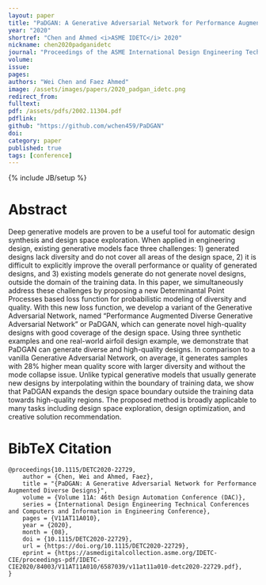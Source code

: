 ```yaml
---
layout: paper
title: "PaDGAN: A Generative Adversarial Network for Performance Augmented Diverse Designs"
year: "2020"
shortref: "Chen and Ahmed <i>ASME IDETC</i> 2020"
nickname: chen2020padganidetc
journal: "Proceedings of the ASME International Design Engineering Technical Conferences"
volume: 
issue: 
pages: 
authors: "Wei Chen and Faez Ahmed"
image: /assets/images/papers/2020_padgan_idetc.png
redirect_from: 
fulltext: 
pdf: /assets/pdfs/2002.11304.pdf
pdflink: 
github: "https://github.com/wchen459/PaDGAN"
doi:
category: paper
published: true
tags: [conference]
---
```

{% include JB/setup %}

# Abstract 

Deep generative models are proven to be a useful tool for automatic design synthesis and design space exploration. When applied in engineering design, existing generative models face three challenges: 1) generated designs lack diversity and do not cover all areas of the design space, 2) it is difficult to explicitly improve the overall performance or quality of generated designs, and 3) existing models generate do not generate novel designs, outside the domain of the training data. In this paper, we simultaneously address these challenges by proposing a new Determinantal Point Processes based loss function for probabilistic modeling of diversity and quality. With this new loss function, we develop a variant of the Generative Adversarial Network, named “Performance Augmented Diverse Generative Adversarial Network” or PaDGAN, which can generate novel high-quality designs with good coverage of the design space. Using three synthetic examples and one real-world airfoil design example, we demonstrate that PaDGAN can generate diverse and high-quality designs. In comparison to a vanilla Generative Adversarial Network, on average, it generates samples with 28% higher mean quality score with larger diversity and without the mode collapse issue. Unlike typical generative models that usually generate new designs by interpolating within the boundary of training data, we show that PaDGAN expands the design space boundary outside the training data towards high-quality regions. The proposed method is broadly applicable to many tasks including design space exploration, design optimization, and creative solution recommendation.



# BibTeX Citation

```
@proceedings{10.1115/DETC2020-22729,
    author = {Chen, Wei and Ahmed, Faez},
    title = "{PaDGAN: A Generative Adversarial Network for Performance Augmented Diverse Designs}",
    volume = {Volume 11A: 46th Design Automation Conference (DAC)},
    series = {International Design Engineering Technical Conferences and Computers and Information in Engineering Conference},
    pages = {V11AT11A010},
    year = {2020},
    month = {08},
    doi = {10.1115/DETC2020-22729},
    url = {https://doi.org/10.1115/DETC2020-22729},
    eprint = {https://asmedigitalcollection.asme.org/IDETC-CIE/proceedings-pdf/IDETC-CIE2020/84003/V11AT11A010/6587039/v11at11a010-detc2020-22729.pdf},
}
```
